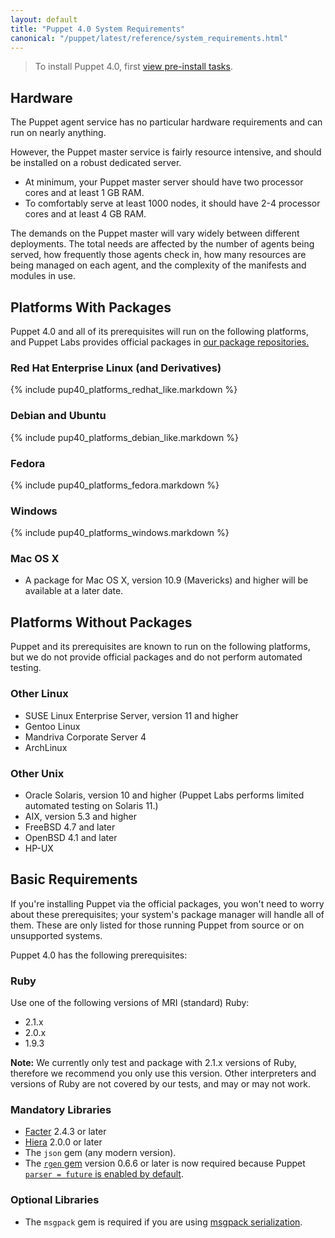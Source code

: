 ```yaml
---
layout: default
title: "Puppet 4.0 System Requirements"
canonical: "/puppet/latest/reference/system_requirements.html"
---
```


> To install Puppet 4.0, first [view pre-install tasks](/pre_install.html).

Hardware
-----

The Puppet agent service has no particular hardware requirements and can run on nearly anything.

However, the Puppet master service is fairly resource intensive, and should be installed on a robust dedicated server.

* At minimum, your Puppet master server should have two processor cores and at least 1 GB RAM.
* To comfortably serve at least 1000 nodes, it should have 2-4 processor cores and at least 4 GB RAM.

The demands on the Puppet master will vary widely between different deployments. The total needs are affected by the number of agents being served, how frequently those agents check in, how many resources are being managed on each agent, and the complexity of the manifests and modules in use.

Platforms With Packages
-----

Puppet 4.0 and all of its prerequisites will run on the following platforms, and Puppet Labs provides official packages in [our package repositories.](/guides/puppetlabs_package_repositories.html)

### Red Hat Enterprise Linux (and Derivatives)

{% include pup40_platforms_redhat_like.markdown %}

### Debian and Ubuntu

{% include pup40_platforms_debian_like.markdown %}

### Fedora

{% include pup40_platforms_fedora.markdown %}

### Windows

{% include pup40_platforms_windows.markdown %}

### Mac OS X

- A package for Mac OS X, version 10.9 (Mavericks) and higher will be available at a later date.

Platforms Without Packages
-----

Puppet and its prerequisites are known to run on the following platforms, but we do not provide official packages and do not perform automated testing.

### Other Linux

- SUSE Linux Enterprise Server, version 11 and higher
- Gentoo Linux
- Mandriva Corporate Server 4
- ArchLinux

### Other Unix

- Oracle Solaris, version 10 and higher (Puppet Labs performs limited automated testing on Solaris 11.)
- AIX, version 5.3 and higher
- FreeBSD 4.7 and later
- OpenBSD 4.1 and later
- HP-UX

Basic Requirements
-----

If you're installing Puppet via the official packages, you won't need to worry about these prerequisites; your system's package manager will handle all of them. These are only listed for those running Puppet from source or on unsupported systems.

Puppet 4.0 has the following prerequisites:

### Ruby

Use one of the following versions of MRI (standard) Ruby:

* 2.1.x
* 2.0.x
* 1.9.3

**Note:** We currently only test and package with 2.1.x versions of Ruby, therefore we recommend you only use this version. Other interpreters and versions of Ruby are not covered by our tests, and may or may not work.

### Mandatory Libraries

- [Facter](http://www.puppetlabs.com/puppet/related-projects/facter/) 2.4.3 or later
- [Hiera](/hiera/latest/) 2.0.0 or later
- The `json` gem (any modern version).
- The [`rgen` gem](http://ruby-gen.org/downloads) version 0.6.6 or later is now required because Puppet [ `parser = future` is enabled by default](./lang_updating_manifests.html).

### Optional Libraries

- The `msgpack` gem is required if you are using [msgpack serialization](./experiments_msgpack.html).
